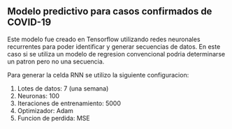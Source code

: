 ## Modelo predictivo para casos confirmados de COVID-19

Este modelo fue creado en Tensorflow utilizando redes neuronales recurrentes para poder identificar y generar secuencias de datos. En este caso si se utiliza un modelo de regresion convencional podria determinarse un patron pero no una secuencia. 

Para generar la celda RNN se utilizo la siguiente configuracion:

1. Lotes de datos: 7 (una semana)
2. Neuronas: 100
3. Iteraciones de entrenamiento: 5000
4. Optimizador: Adam
5. Funcion de perdida: MSE

